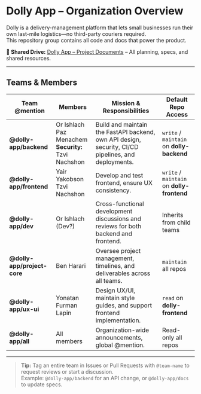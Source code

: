 # Dolly App – Organization Overview

Dolly is a delivery-management platform that lets small businesses run their own last-mile logistics—no third-party couriers required.  
This repository group contains all code and docs that power the product.

**📂 Shared Drive:** [Dolly App – Project Documents](https://drive.google.com/drive/folders/1qJUVZylCwJ6hTRxCqrr4DWfLU66ZSBSX?usp=drive_link) – All planning, specs, and shared resources.

---

## Teams & Members

| Team @mention              | Members | Mission & Responsibilities | Default Repo Access |
| -------------------------- | ------- | -------------------------- | ------------------- |
| **@dolly-app/backend**     | Or Ishlach<br>Paz Menachem<br> **Security:** Tzvi Nachshon | Build and maintain the FastAPI backend, own API design, security, CI/CD pipelines, and deployments. | `write` / `maintain` on **dolly-backend** |
| **@dolly-app/frontend**    | Yair Yakobson<br>Tzvi Nachshon | Develop and test frontend, ensure UX consistency. | `write` / `maintain` on **dolly-frontend** |
| **@dolly-app/dev**    | Or Ishlach (Dev?) | Cross-functional development discussions and reviews for both backend and frontend. | Inherits from child teams |
| **@dolly-app/project-core**| Ben Harari | Oversee project management, timelines, and deliverables across all teams. | `maintain` all repos |
| **@dolly-app/ux-ui**       | Yonatan Furman Lapin | Design UX/UI, maintain style guides, and support frontend implementation. | `read` on **dolly-frontend** |
| **@dolly-app/all**         | All members | Organization-wide announcements, global @mention. | Read-only all repos |

---

> **Tip:** Tag an entire team in Issues or Pull Requests with `@team-name` to request reviews or start a discussion.  
> Example: `@dolly-app/backend` for an API change, or `@dolly-app/docs` to update specs.
